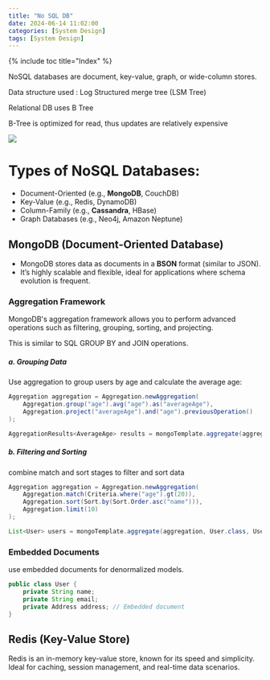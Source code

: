 ```yaml
---
title: "No SQL DB"
date: 2024-06-14 11:02:00
categories: [System Design]
tags: [System Design]
---
```


{% include toc title="Index" %}

NoSQL databases are document, key-value, graph, or wide-column stores.

Data structure used : Log Structured merge tree (LSM Tree)

Relational DB uses B Tree

B-Tree is optimized for read, thus updates are relatively expensive

![](https://www.youtube.com/watch?v=I6jB0nM9SKU)


# Types of NoSQL Databases:
- Document-Oriented (e.g., **MongoDB**, CouchDB)
- Key-Value (e.g., Redis, DynamoDB)
- Column-Family (e.g., **Cassandra**, HBase)
- Graph Databases (e.g., Neo4j, Amazon Neptune)


## MongoDB (Document-Oriented Database)
- MongoDB stores data as documents in a **BSON** format (similar to JSON).
- It’s highly scalable and flexible, ideal for applications where schema evolution is frequent.

### Aggregation Framework
MongoDB's aggregation framework allows you to perform advanced operations such 
as filtering, grouping, sorting, and projecting. 

This is similar to SQL GROUP BY and JOIN operations.

##### a. Grouping Data
Use aggregation to group users by age and calculate the average age:

```java
Aggregation aggregation = Aggregation.newAggregation(
    Aggregation.group("age").avg("age").as("averageAge"),
    Aggregation.project("averageAge").and("age").previousOperation()
);

AggregationResults<AverageAge> results = mongoTemplate.aggregate(aggregation, User.class, AverageAge.class);
```

##### b. Filtering and Sorting
combine match and sort stages to filter and sort data
```java
Aggregation aggregation = Aggregation.newAggregation(
    Aggregation.match(Criteria.where("age").gt(20)),
    Aggregation.sort(Sort.by(Sort.Order.asc("name"))),
    Aggregation.limit(10)
);

List<User> users = mongoTemplate.aggregate(aggregation, User.class, User.class).getMappedResults();
```

### Embedded Documents
use embedded documents for denormalized models.
```java
public class User {
    private String name;
    private String email;
    private Address address; // Embedded document
}
```


## Redis (Key-Value Store)
Redis is an in-memory key-value store, known for its speed and simplicity.
Ideal for caching, session management, and real-time data scenarios.

